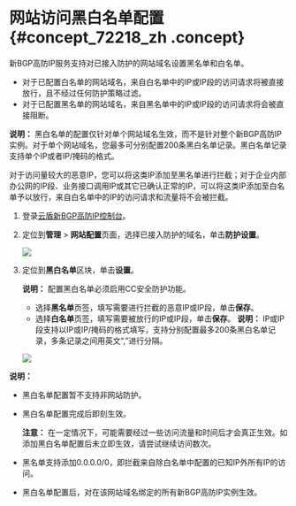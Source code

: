 # 网站访问黑白名单配置 {#concept_72218_zh .concept}

新BGP高防IP服务支持对已接入防护的网站域名设置黑名单和白名单。

-   对于已配置白名单的网站域名，来自白名单中的IP或IP段的访问请求将被直接放行，且不经过任何防护策略过滤。
-   对于已配置黑名单的网站域名，来自黑名单中的IP或IP段的访问请求将会被直接阻断。

**说明：** 黑白名单的配置仅针对单个网站域名生效，而不是针对整个新BGP高防IP实例。对于单个网站域名，您最多可分别配置200条黑白名单记录。黑白名单记录支持单个IP或者IP/掩码的格式。

对于访问量较大的恶意IP，您可以将这类IP添加至黑名单进行拦截；对于企业内部办公网的IP段、业务接口调用IP或其它已确认正常的IP，可以将这类IP添加至白名单予以放行，来自白名单中的IP的访问请求和流量将不会被拦截。

1.  登录[云盾新BGP高防IP控制台](https://yundun.console.aliyun.com/?p=ddoscoo&__consolePageCode=ddoscoo#/)。
2.  定位到**管理** \> **网站配置**页面，选择已接入防护的域名，单击**防护设置**。

    ![](http://static-aliyun-doc.oss-cn-hangzhou.aliyuncs.com/assets/img/79693/154710795236924_zh-CN.png)

3.  定位到**黑白名单**区块，单击**设置**。

    **说明：** 配置黑白名单必须启用CC安全防护功能。

    -   选择**黑名单**页签，填写需要进行拦截的恶意IP或IP段，单击**保存**。
    -   选择**白名单**页签，填写需要被放行的IP或IP段，单击**保存**。
    **说明：** IP或IP段支持以IP或IP/掩码的格式填写，支持分别配置最多200条黑白名单记录，多条记录之间用英文“,”进行分隔。

    ![](http://static-aliyun-doc.oss-cn-hangzhou.aliyuncs.com/assets/img/79693/154710795236925_zh-CN.png)


**说明：** 

-   黑白名单配置暂不支持非网站防护。
-   黑白名单配置完成后即刻生效。

    **注意：** 在一定情况下，可能需要经过一些访问流量和时间后才会真正生效。如添加黑白名单配置后未立即生效，请尝试继续访问数次。

-   黑名单支持添加0.0.0.0/0，即拦截来自除白名单中配置的已知IP外所有IP的访问。
-   黑白名单配置后，对在该网站域名绑定的所有新BGP高防IP实例生效。

